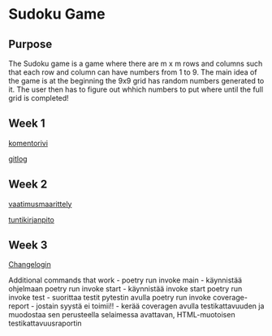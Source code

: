# Sudoku Game

## Purpose
The Sudoku game is a game where there are m x m rows and columns such that each row and column can have numbers from 1 to 9. The main idea of the game is at the beginning the 9x9 grid has random numbers generated to it.
The user then has to figure out whhich numbers to put where until the full grid is completed!

## Week 1

[komentorivi](https://github.com/tammekasra/ot-harjoitustyo2024/blob/main/laskarit/viikko1/komentorivi.txt)



[gitlog](https://github.com/tammekasra/ot-harjoitustyo2024/blob/main/laskarit/viikko1/gitlog.txt)




## Week 2 

[vaatimusmaarittely](https://github.com/tammekasra/ot-harjoitustyo2024/blob/main/Dokumentaatio/vaatimusmaarittely.md)


[tuntikirjanpito](https://github.com/tammekasra/ot-harjoitustyo2024/blob/main/Dokumentaatio/tuntikirjanpito.md)

## Week 3

[Changelogin](https://github.com/tammekasra/ot-harjoitustyo2024/blob/main/Dokumentaatio/changelog.md)

Additional commands that work - 
     poetry run invoke main - käynnistää ohjelmaan
     poetry run invoke start - käynnistää invoke start 
     poetry run invoke test - suorittaa testit pytestin avulla
     poetry run invoke coverage-report - jostain syystä ei toimii!!  - kerää coveragen avulla testikattavuuden ja muodostaa sen perusteella selaimessa avattavan, HTML-muotoisen testikattavuusraportin
